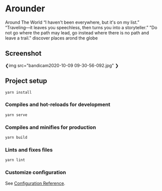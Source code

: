 # Arounder
Around The World
“I haven't been everywhere, but it's on my list.” “Traveling—it leaves you speechless, then turns you into a storyteller.” "Do not go where the path may lead, go instead where there is no path and leave a trail."
discover places arond the globe

## Screenshot

❮img src="bandicam2020-10-09 09-30-56-092.jpg" ❯

## Project setup
```
yarn install
```

### Compiles and hot-reloads for development
```
yarn serve
```

### Compiles and minifies for production
```
yarn build
```

### Lints and fixes files
```
yarn lint
```

### Customize configuration
See [Configuration Reference](https://cli.vuejs.org/config/).
